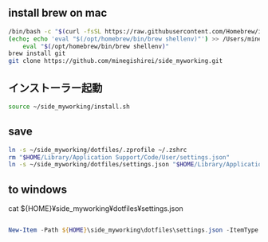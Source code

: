 

## install brew on mac

```sh
/bin/bash -c "$(curl -fsSL https://raw.githubusercontent.com/Homebrew/install/HEAD/install.sh)"
(echo; echo 'eval "$(/opt/homebrew/bin/brew shellenv)"') >> /Users/minegishirei/.zprofile
    eval "$(/opt/homebrew/bin/brew shellenv)"
brew install git
git clone https://github.com/minegishirei/side_myworking.git
```

## インストーラー起動

```sh
source ~/side_myworking/install.sh
```

## save

```sh
ln -s ~/side_myworking/dotfiles/.zprofile ~/.zshrc
rm "$HOME/Library/Application Support/Code/User/settings.json"
ln -s ~/side_myworking/dotfiles/settings.json "$HOME/Library/Application Support/Code/User/settings.json"
```

## to windows

cat ${HOME}¥side_myworking¥dotfiles¥settings.json


```ps1

New-Item -Path ${HOME}\side_myworking\dotfiles\settings.json -ItemType SymbolicLink -Target ${HOME}\myworking\.vscode\settings.json
```






